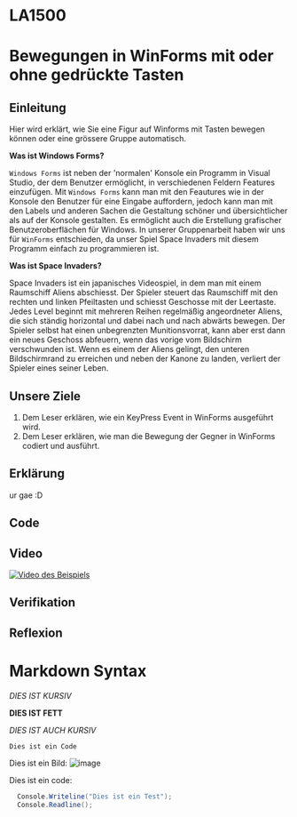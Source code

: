 # LA1500

# Bewegungen in WinForms mit oder ohne gedrückte Tasten

## Einleitung
Hier wird erklärt, wie Sie eine Figur auf Winforms mit Tasten bewegen können oder eine grössere Gruppe automatisch.

__Was ist Windows Forms?__

`Windows Forms` ist neben der 'normalen' Konsole ein Programm in Visual Studio, der dem Benutzer ermöglicht, in verschiedenen Feldern Features einzufügen. Mit `Windows Forms` kann man mit den Feautures wie in der Konsole den Benutzer für eine Eingabe auffordern, jedoch kann man mit den Labels und anderen Sachen die Gestaltung schöner und übersichtlicher als auf der Konsole gestalten. Es ermöglicht auch die Erstellung grafischer Benutzeroberflächen für Windows. In unserer Gruppenarbeit haben wir uns für `WinForms` entschieden, da unser Spiel Space Invaders mit diesem Programm einfach zu programmieren ist.

__Was ist Space Invaders?__

Space Invaders ist ein japanisches Videospiel, in dem man mit einem Raumschiff Aliens abschiesst. Der Spieler steuert das Raumschiff mit den rechten und linken Pfeiltasten und schiesst Geschosse mit der Leertaste. Jedes Level beginnt mit mehreren Reihen regelmäßig angeordneter Aliens, die sich ständig horizontal und dabei nach und nach abwärts bewegen. Der Spieler selbst hat einen unbegrenzten Munitionsvorrat, kann aber erst dann ein neues Geschoss abfeuern, wenn das vorige vom Bildschirm verschwunden ist. Wenn es einem der Aliens gelingt, den unteren Bildschirmrand zu erreichen und neben der Kanone zu landen, verliert der Spieler eines seiner Leben.

## Unsere Ziele
1. Dem Leser erklären, wie ein KeyPress Event in WinForms ausgeführt wird.
2. Dem Leser erklären, wie man die Bewegung der Gegner in WinForms codiert und ausführt. 

## Erklärung

ur gae :D

## Code

## Video

[![Video des Beispiels](https://youtu.be/oDYmfFeIIhA/0.jpg)](https://youtu.be/oDYmfFeIIhA "Video - Klicke um es anzuschauen!")

## Verifikation

## Reflexion





# Markdown Syntax

*DIES IST KURSIV*

**DIES IST FETT**

_DIES IST AUCH KURSIV_

`Dies ist ein Code`

Dies ist ein Bild:
![image](https://cdn.pixabay.com/photo/2022/04/22/20/13/montmartre-7150549_960_720.jpg)

Dies ist ein code:
```csharp
  Console.Writeline("Dies ist ein Test");
  Console.Readline();
```
